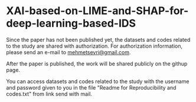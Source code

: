 # XAI-based-on-LIME-and-SHAP-for-deep-learning-based-IDS

Since the paper has not been published yet, the datasets and codes related to the study are shared with authorization. For authorization information, please send an e-mail to mehmetsevri@gmail.com.

After the paper is published, the work will be shared publicly on the githup page.

You can access datasets and codes related to the study with the username and password given to you in the file "Readme for Reproducibility and codes.txt" from link send with mail.

